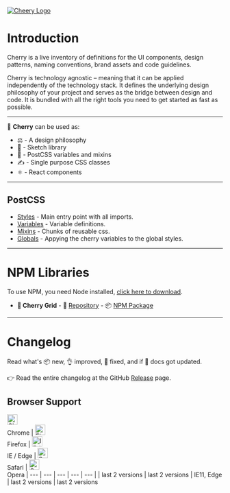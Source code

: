 [![Cheery Logo](https://res.cloudinary.com/deep-impact-ag/image/upload/v1559170058/cherry/cherry.svg)](https://cherry.design/)

# Introduction

Cherry is a live inventory of definitions for the UI components, design patterns, naming conventions, brand assets and code guidelines. 

Cherry is technology agnostic – meaning that it can be applied independently of the technology stack. It defines the underlying design philosophy of your project and serves as the bridge between design and code. It is bundled with all the right tools you need to get started as fast as possible.

---

🍒 **Cherry** can be used as:
- ⚖ - A design philosophy
- 💎 - Sketch library
- 🎨 - PostCSS variables and mixins
- ✍ - Single purpose CSS classes
- ⚛ - React components

---

## PostCSS

- [Styles](./src/assets/css/styles.css) - Main entry point with all imports.
- [Variables](./src/assets/css/variables.css) - Variable definitions.
- [Mixins](./src/assets/css/mixins.css) - Chunks of reusable css.
- [Globals](./src/assets/css/globals.css) - Appying the cherry variables to the global styles.

---

# NPM Libraries
To use NPM, you need Node installed, [click here to download](https://nodejs.org/).

- **🍒 Cherry Grid** - 💾 [Repository](https://github.com/DEEP-IMPACT-AG/cherry-grid) - 📦 [NPM Package](https://www.npmjs.com/package/cherry-grid)

---

# Changelog

Read what's 📦 new, 👌 improved, 🐛 fixed, and if 📖 docs got updated. 

👉 Read the entire changelog at the GitHub [Release](https://github.com/DEEP-IMPACT-AG/cherry/releases) page.


## Browser Support

[<img src="https://raw.githubusercontent.com/alrra/browser-logos/master/src/chrome/chrome_48x48.png" alt="Chrome" width="24px" height="24px" />](http://godban.github.io/browsers-support-badges/)</br>Chrome | 
[<img src="https://raw.githubusercontent.com/alrra/browser-logos/master/src/firefox/firefox_48x48.png" alt="Firefox" width="24px" height="24px" />](http://godban.github.io/browsers-support-badges/)</br>Firefox | 
[<img src="https://raw.githubusercontent.com/alrra/browser-logos/master/src/edge/edge_48x48.png" alt="IE / Edge" width="24px" height="24px" />](http://godban.github.io/browsers-support-badges/)</br>IE / Edge |
[<img src="https://raw.githubusercontent.com/alrra/browser-logos/master/src/safari/safari_48x48.png" alt="Safari" width="24px" height="24px" />](http://godban.github.io/browsers-support-badges/)</br>Safari | 
[<img src="https://raw.githubusercontent.com/alrra/browser-logos/master/src/opera/opera_48x48.png" alt="Opera" width="24px" height="24px" />](http://godban.github.io/browsers-support-badges/)</br>Opera 
| --- | --- | --- | --- | --- |
| last 2 versions | last 2 versions | IE11, Edge | last 2 versions | last 2 versions 
